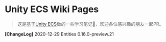 
# Unity ECS Wiki Pages

> 这是基于[Unity ECS](https://docs.unity3d.com/Packages/com.unity.entities@0.16/manual)做的一些学习笔记📒，欢迎各位感兴趣的朋友一起PR。

**[ChangeLog]**
2020-12-29   Entities 0.16.0-preview.21


<!--stackedit_data:
eyJoaXN0b3J5IjpbLTEyOTg5ODE4ODVdfQ==
-->